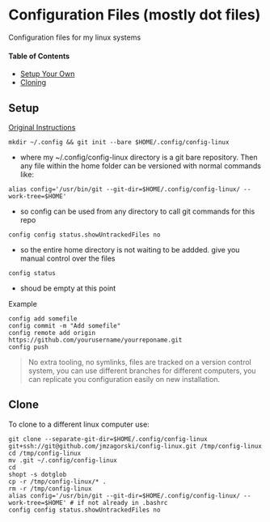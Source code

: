 # Configuration Files (mostly dot files)
Configuration files for my linux systems

#### Table of Contents
* [Setup Your Own](#setup)
* [Cloning](#clone)

## Setup
[Original Instructions](https://news.ycombinator.com/item?id=11070797)

`mkdir ~/.config && git init --bare $HOME/.config/config-linux`
- where my ~/.config/config-linux directory is a git bare repository. Then any file within the home folder can be versioned with normal commands like:

`alias config='/usr/bin/git --git-dir=$HOME/.config/config-linux/ --work-tree=$HOME'`
- so config can be used from any directory to call git commands for this repo

`config config status.showUntrackedFiles no`
- so the entire home directory is not waiting to be addded. give you manual control over the files

`config status`
- shoud be empty at this point

Example
```
config add somefile
config commit -m "Add somefile"
config remote add origin https://github.com/yourusername/yourreponame.git
config push
```
> No extra tooling, no symlinks, files are tracked on a version control system, you can use different branches for different computers, you can replicate you configuration easily on new installation.

## Clone
To clone to a different linux computer use:

```
git clone --separate-git-dir=$HOME/.config/config-linux git+ssh://git@github.com/jmzagorski/config-linux.git /tmp/config-linux
cd /tmp/config-linux
mv .git ~/.config/config-linux
cd
shopt -s dotglob
cp -r /tmp/config-linux/* .
rm -r /tmp/config-linux
alias config='/usr/bin/git --git-dir=$HOME/.config/config-linux/ --work-tree=$HOME' # if not already in .bashrc
config config status.showUntrackedFiles no
```
